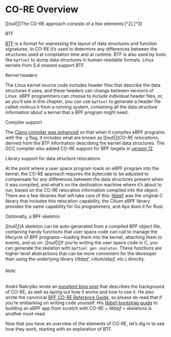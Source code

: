 # CO-RE Overview

[[null|]]The CO-RE approach consists of a few elements:[^2],[^3]

BTF

[BTF](https://oreil.ly/iRCuI) is a format for expressing the layout of data structures and function signatures. In CO-RE it’s used to determine any differences between the structures used at compilation time and at runtime. BTF is also used by tools like `bpftool` to dump data structures in human-readable formats. Linux kernels from 5.4 onward support BTF.

Kernel headers

The Linux kernel source code includes header files that describe the data structures it uses, and these headers can change between versions of Linux. eBPF programmers can choose to include individual header files, or, as you’ll see in this chapter, you can use `bpftool` to generate a header file called _vmlinux.h_ from a running system, containing all the data structure information about a kernel that a BPF program might need.

Compiler support

The [Clang compiler was enhanced](https://oreil.ly/6xFJm) so that when it compiles eBPF programs with the `-g` flag, it includes what are known as [[null|]]_CO-RE relocations_, derived from the BTF information describing the kernel data structures. The GCC compiler also added CO-RE support for BPF targets in [version 12](https://oreil.ly/_6PEE).

Library support for data structure relocations

At the point where a user space program loads an eBPF program into the kernel, the CO-RE approach requires the bytecode to be adjusted to compensate for any differences between the data structures present when it was compiled, and what’s on the destination machine where it’s about to run, based on the CO-RE relocation information compiled into the object. There are a few libraries that will take care of this: [libbpf](https://oreil.ly/E742u) was the original C library that includes this relocation capability, the Cilium eBPF library provides the same capability for Go programmers, and Aya does it for Rust.

Optionally, a BPF skeleton

[[null|]]A skeleton can be auto-generated from a compiled BPF object file, containing handy functions that user space code can call to manage the lifecycle of BPF programs—loading them into the kernel, attaching them to events, and so on. [[null|]]If you’re writing the user space code in C, you can generate the skeleton with `bpftool gen skeleton`. These functions are higher-level abstractions that can be more convenient for the developer than using the underlying library (_libbpf_, _cilium/ebpf_, etc.) directly.

###### Note

Andrii Nakryiko wrote an [excellent blog post](https://oreil.ly/aeQJo) that describes the background of CO-RE, as well as laying out how it works and how to use it. He also wrote the canonical [BPF CO-RE Reference Guide](https://oreil.ly/lbW_T), so please do read that if you’re embarking on writing code yourself. His [libbpf-bootstrap guide](https://oreil.ly/_jet-) to building an eBPF app from scratch with CO-RE + _libbpf_ + skeletons is another must-read.

Now that you have an overview of the elements of CO-RE, let’s dig in to see how they work, starting with an exploration of BTF.